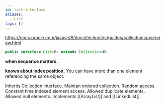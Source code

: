 ```yaml
---
id: list-interface
aliases:
  - List
tags: []
---
```


https://docs.oracle.com/javase/8/docs/technotes/guides/collections/overview.html

```java
public interface List<E> extends Collection<E>  
```

**when sequence matters.**

**knows about index position.**
You can have more than one element referencing the same object.

Inherits Collection interface.
Maintan ordered collection.
Random access.
    Constant time indexed element access.
Allowed duplicate elements.
Allowed null elements.
Implements [[ArrayList]] and [[LinkedList]].
